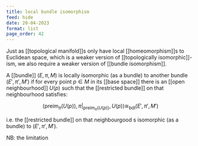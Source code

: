 ```yaml
---
title: local bundle isomorphism
feed: hide
date: 20-04-2023
format: list
page_order: 42
---
```



Just as [[topological manifold]]s only have local [[homeomorphism]]s to Euclidean space, which is a weaker version of [[topologically isomorphic]]-ism, we also require a weaker version of [[bundle isomorphism]].

A [[bundle]] $(E, \pi, M)$ is locally isomorphic (as a bundle) to another bundle $(E', \pi', M')$ if for every point $p\in M$ in its [[base space]] there is an [[open neighbourhood]] $U(p)$ such that the [[restricted bundle]] on that neighbourhood satisfies: 

$$(\text{preim}_\pi(U(p)), \pi\vert_{\text{preim}_\pi(U(p))}, U(p)) \cong_\text{bdl} (E', \pi', M')$$

i.e. the [[restricted bundle]] on that neighbourgood s isomorphic (as a bundle) to $(E', \pi', M')$.

NB: the limitation 